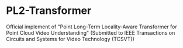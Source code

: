 # PL2-Transformer
Official implement of "Point Long-Term Locality-Aware Transformer for Point Cloud Video Understanding" (Submitted to IEEE Transactions on Circuits and Systems for Video Technology (TCSVT))
